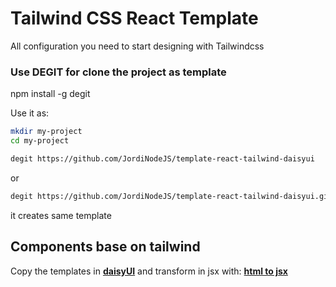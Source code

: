 # Tailwind CSS React Template
All configuration you need to start designing with Tailwindcss

### Use DEGIT for clone the project as template
npm install -g degit

Use it as:
```bash
mkdir my-project
cd my-project

degit https://github.com/JordiNodeJS/template-react-tailwind-daisyui
```
or

```bash
degit https://github.com/JordiNodeJS/template-react-tailwind-daisyui.git
```

it creates same template

## Components base on tailwind
Copy the templates in **[daisyUI](https://daisyui.com/)** and transform in jsx with:
**[html to jsx](https://transform.tools/html-to-jsx)**
